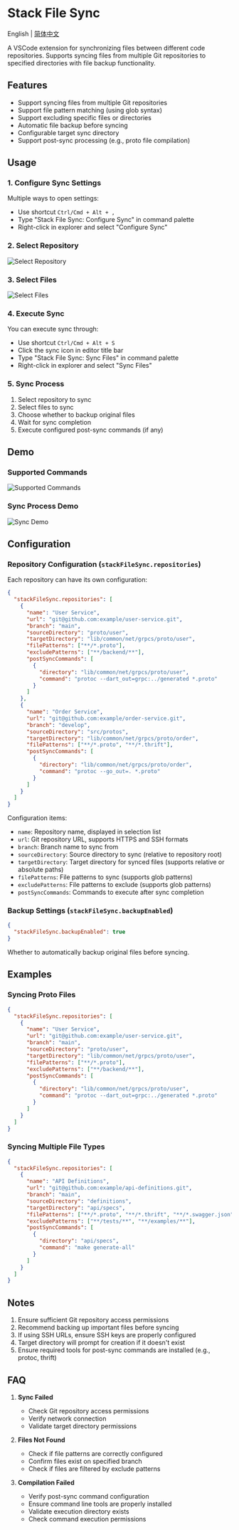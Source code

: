 # Stack File Sync

English | [简体中文](README.md)

A VSCode extension for synchronizing files between different code repositories. Supports syncing files from multiple Git repositories to specified directories with file backup functionality.

## Features

- Support syncing files from multiple Git repositories
- Support file pattern matching (using glob syntax)
- Support excluding specific files or directories
- Automatic file backup before syncing
- Configurable target sync directory
- Support post-sync processing (e.g., proto file compilation)

## Usage

### 1. Configure Sync Settings

Multiple ways to open settings:

- Use shortcut `Ctrl/Cmd + Alt + ,`
- Type "Stack File Sync: Configure Sync" in command palette
- Right-click in explorer and select "Configure Sync"

### 2. Select Repository

![Select Repository](doc/images/select-repo.jpg)

### 3. Select Files

![Select Files](doc/images/select-files.jpg)

### 4. Execute Sync

You can execute sync through:

- Use shortcut `Ctrl/Cmd + Alt + S`
- Click the sync icon in editor title bar
- Type "Stack File Sync: Sync Files" in command palette
- Right-click in explorer and select "Sync Files"

### 5. Sync Process

1. Select repository to sync
2. Select files to sync
3. Choose whether to backup original files
4. Wait for sync completion
5. Execute configured post-sync commands (if any)

## Demo

### Supported Commands

![Supported Commands](doc/images/commands.jpg)

### Sync Process Demo

![Sync Demo](doc/images/sync-demo.gif)

## Configuration

### Repository Configuration (`stackFileSync.repositories`)

Each repository can have its own configuration:

```json
{
  "stackFileSync.repositories": [
    {
      "name": "User Service",
      "url": "git@github.com:example/user-service.git",
      "branch": "main",
      "sourceDirectory": "proto/user",
      "targetDirectory": "lib/common/net/grpcs/proto/user",
      "filePatterns": ["**/*.proto"],
      "excludePatterns": ["**/backend/**"],
      "postSyncCommands": [
        {
          "directory": "lib/common/net/grpcs/proto/user",
          "command": "protoc --dart_out=grpc:../generated *.proto"
        }
      ]
    },
    {
      "name": "Order Service",
      "url": "git@github.com:example/order-service.git",
      "branch": "develop",
      "sourceDirectory": "src/protos",
      "targetDirectory": "lib/common/net/grpcs/proto/order",
      "filePatterns": ["**/*.proto", "**/*.thrift"],
      "postSyncCommands": [
        {
          "directory": "lib/common/net/grpcs/proto/order",
          "command": "protoc --go_out=. *.proto"
        }
      ]
    }
  ]
}
```

Configuration items:

- `name`: Repository name, displayed in selection list
- `url`: Git repository URL, supports HTTPS and SSH formats
- `branch`: Branch name to sync from
- `sourceDirectory`: Source directory to sync (relative to repository root)
- `targetDirectory`: Target directory for synced files (supports relative or absolute paths)
- `filePatterns`: File patterns to sync (supports glob patterns)
- `excludePatterns`: File patterns to exclude (supports glob patterns)
- `postSyncCommands`: Commands to execute after sync completion

### Backup Settings (`stackFileSync.backupEnabled`)

```json
{
  "stackFileSync.backupEnabled": true
}
```

Whether to automatically backup original files before syncing.

## Examples

### Syncing Proto Files

```json
{
  "stackFileSync.repositories": [
    {
      "name": "User Service",
      "url": "git@github.com:example/user-service.git",
      "branch": "main",
      "sourceDirectory": "proto/user",
      "targetDirectory": "lib/common/net/grpcs/proto/user",
      "filePatterns": ["**/*.proto"],
      "excludePatterns": ["**/backend/**"],
      "postSyncCommands": [
        {
          "directory": "lib/common/net/grpcs/proto/user",
          "command": "protoc --dart_out=grpc:../generated *.proto"
        }
      ]
    }
  ]
}
```

### Syncing Multiple File Types

```json
{
  "stackFileSync.repositories": [
    {
      "name": "API Definitions",
      "url": "git@github.com:example/api-definitions.git",
      "branch": "main",
      "sourceDirectory": "definitions",
      "targetDirectory": "api/specs",
      "filePatterns": ["**/*.proto", "**/*.thrift", "**/*.swagger.json"],
      "excludePatterns": ["**/tests/**", "**/examples/**"],
      "postSyncCommands": [
        {
          "directory": "api/specs",
          "command": "make generate-all"
        }
      ]
    }
  ]
}
```

## Notes

1. Ensure sufficient Git repository access permissions
2. Recommend backing up important files before syncing
3. If using SSH URLs, ensure SSH keys are properly configured
4. Target directory will prompt for creation if it doesn't exist
5. Ensure required tools for post-sync commands are installed (e.g., protoc, thrift)

## FAQ

1. **Sync Failed**

   - Check Git repository access permissions
   - Verify network connection
   - Validate target directory permissions

2. **Files Not Found**

   - Check if file patterns are correctly configured
   - Confirm files exist on specified branch
   - Check if files are filtered by exclude patterns

3. **Compilation Failed**

   - Verify post-sync command configuration
   - Ensure command line tools are properly installed
   - Validate execution directory exists
   - Check command execution permissions
